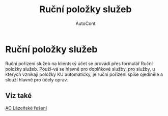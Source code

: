 ﻿---
    title: "Ruční položky služeb"
    author: AutoCont
    ms.date: 04/30/2018
    ms.topic: article
    ms.prod: dynamics-nav-2017
    ms.contentlocale: cs-cz
    ms.lasthandoff: 04/30/2018
---

# Ruční položky služeb

Ruční pořízení služeb na klientský účet se provádí přes formulář Ruční položky služeb. Použí-vá se hlavně pro doplňkové služby, pro služby, u kterých vznikají položky KU automaticky, je ruční pořízení spíše ojedinělé a slouží hlavně pro účely oprav.  


## <a name="see-also"></a>Viz také
[AC Lázeňské řešení](ac-spa-solution.md)